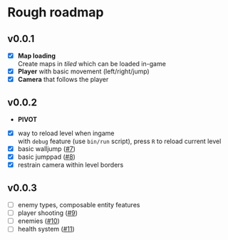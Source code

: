 # Rough roadmap
## v0.0.1
- [x] __Map loading__  
  Create maps in _tiled_ which can be loaded in-game  
- [x] __Player__ with basic movement (left/right/jump)
- [x] __Camera__ that follows the player

## v0.0.2
- __PIVOT__
- [x] way to reload level when ingame  
  with `debug` feature (use `bin/run` script), press `R` to reload current level
- [x] basic walljump ([#7])
- [x] basic jumppad ([#8])
- [x] restrain camera within level borders

## v0.0.3
- [ ] enemy types, composable entity features
- [ ] player shooting ([#9])
- [ ] enemies ([#10])
- [ ] health system ([#11])

[#7]: https://github.com/Noah2610/deathfloor/issues/7
[#8]: https://github.com/Noah2610/deathfloor/issues/8
[#9]: https://github.com/Noah2610/deathfloor/issues/9
[#10]: https://github.com/Noah2610/deathfloor/issues/10
[#11]: https://github.com/Noah2610/deathfloor/issues/11

